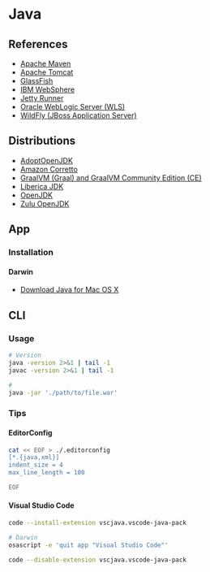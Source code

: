 # Java

<!--
JavaBeans
Hibernate
Spring Framework
-->

## References

- [Apache Maven](/apache_maven.md)
- [Apache Tomcat](/apache_tomcat.md)
- [GlassFish](/glassfish.md)
- [IBM WebSphere](/ibm_websphere.md)
- [Jetty Runner](/jetty-runner.md)
- [Oracle WebLogic Server (WLS)](/weblogic.md)
- [WildFly (JBoss Application Server)](/wildfly.md)

## Distributions

- [AdoptOpenJDK](https://adoptopenjdk.net/)
- [Amazon Corretto](https://aws.amazon.com/pt/corretto/)
- [GraalVM (Graal) and GraalVM Community Edition (CE) ](https://www.graalvm.org/downloads/)
- [Liberica JDK](https://bell-sw.com/pages/downloads/)
- [OpenJDK](https://openjdk.java.net/)
- [Zulu OpenJDK](https://www.azul.com/downloads/zulu-community/)

## App

### Installation

#### Darwin

- [Download Java for Mac OS X](https://java.com/en/download/mac_download.jsp)

## CLI

### Usage

```sh
# Version
java -version 2>&1 | tail -1
javac -version 2>&1 | tail -1

#
java -jar './path/to/file.war'
```

### Tips

<!-- ####

"java.server.launchMode": "LightWeight"
  "java.configuration.checkProjectSettingsExclusions": false -->

#### EditorConfig

```sh
cat << EOF > ./.editorconfig
[*.{java,xml}]
indent_size = 4
max_line_length = 100

EOF
```

<!-- ####

```sh
jar -xvf ./target/[name].war

cd WEB-INF

java -classpath 'lib/*:classes/.' [yourpackage.YourClassName]
``` -->

#### Visual Studio Code

```sh
code --install-extension vscjava.vscode-java-pack
```

```sh
# Darwin
osascript -e 'quit app "Visual Studio Code"'

code --disable-extension vscjava.vscode-java-pack
```
